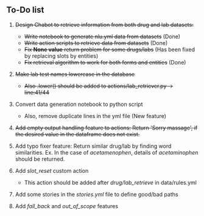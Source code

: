 ## To-Do list

1. ~~Design Chabot to retrieve information from both drug and lab datasets:~~
    
    - ~~Write notebook to generate nlu.yml data from datasets~~ (Done)
    - ~~Write action scripts to retrieve data from datasets~~ (Done)
    - ~~Fix **None value** return problem for some drugs/labs~~ (Has been fixed by replacing slots by entities) 
    - ~~Fix retrieval algorithm to work for both forms and entities~~ (Done)

2. ~~Make lab test names lowercase in the database~~
    - ~~Also .lower() should be added to actions/lab_retriever.py -> line:41/44~~

3. Convert data generation notebook to python script
    - Also, remove duplicate lines in the yml file (New feature)
4. ~~Add empty output handling feature to actions: Return 'Sorry massage', if the desired value in the dataframe does not exist.~~
5. Add typo fixer feature: Return similar drug/lab by finding word similarities. Ex. In the case of *acetamenophen*, details of *acetaminophen* should be returned.
6. Add *slot_reset* custom action
    - This action should be added after *drug/lab_retrieve* in data/rules.yml
7. Add some stories in the *stories.yml* file to define good/bad paths
8. Add *fall_back* and *out_of_scope* features

